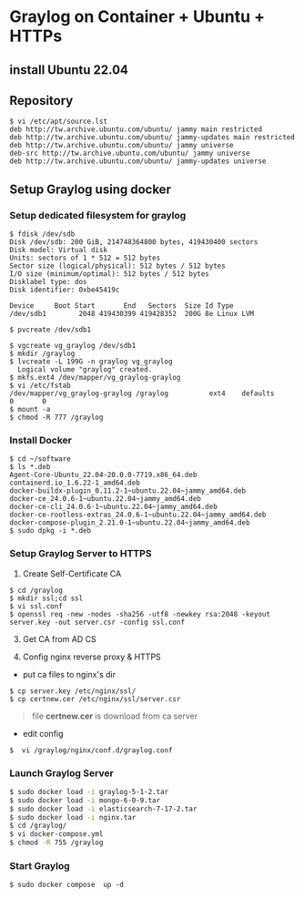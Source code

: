 # Graylog on Container + Ubuntu + HTTPs


## install Ubuntu 22.04

## Repository 

```
$ vi /etc/apt/source.lst
deb http://tw.archive.ubuntu.com/ubuntu/ jammy main restricted
deb http://tw.archive.ubuntu.com/ubuntu/ jammy-updates main restricted
deb http://tw.archive.ubuntu.com/ubuntu/ jammy universe
deb-src http://tw.archive.ubuntu.com/ubuntu/ jammy universe
deb http://tw.archive.ubuntu.com/ubuntu/ jammy-updates universe

```

## Setup Graylog using docker

### Setup dedicated filesystem for graylog

```
$ fdisk /dev/sdb
Disk /dev/sdb: 200 GiB, 214748364800 bytes, 419430400 sectors
Disk model: Virtual disk
Units: sectors of 1 * 512 = 512 bytes
Sector size (logical/physical): 512 bytes / 512 bytes
I/O size (minimum/optimal): 512 bytes / 512 bytes
Disklabel type: dos
Disk identifier: 0xbe45419c

Device     Boot Start       End   Sectors  Size Id Type
/dev/sdb1        2048 419430399 419428352  200G 8e Linux LVM

$ pvcreate /dev/sdb1

$ vgcreate vg_graylog /dev/sdb1
$ mkdir /graylog
$ lvcreate -L 199G -n graylog vg_graylog
  Logical volume "graylog" created.
$ mkfs.ext4 /dev/mapper/vg_graylog-graylog
$ vi /etc/fstab 
/dev/mapper/vg_graylog-graylog /graylog          ext4    defaults       0       0
$ mount -a
$ chmod -R 777 /graylog
```

### Install Docker
```
$ cd ~/software
$ ls *.deb
Agent-Core-Ubuntu_22.04-20.0.0-7719.x86_64.deb
containerd.io_1.6.22-1_amd64.deb
docker-buildx-plugin_0.11.2-1~ubuntu.22.04~jammy_amd64.deb
docker-ce_24.0.6-1~ubuntu.22.04~jammy_amd64.deb
docker-ce-cli_24.0.6-1~ubuntu.22.04~jammy_amd64.deb
docker-ce-rootless-extras_24.0.6-1~ubuntu.22.04~jammy_amd64.deb
docker-compose-plugin_2.21.0-1~ubuntu.22.04~jammy_amd64.deb
$ sudo dpkg -i *.deb
```
### Setup Graylog Server to HTTPS
1. Create Self-Certificate CA
```
$ cd /graylog
$ mkdir ssl;cd ssl
$ vi ssl.conf
$ openssl req -new -nodes -sha256 -utf8 -newkey rsa:2048 -keyout server.key -out server.csr -config ssl.conf

```
3. Get CA from AD CS

4. Config nginx reverse proxy & HTTPS

- put ca files to nginx's dir
```
$ cp server.key /etc/nginx/ssl/
$ cp certnew.cer /etc/nginx/ssl/server.csr
```
> file **certnew.cer** is download from ca server

- edit config
```
$  vi /graylog/nginx/conf.d/graylog.conf
```

### Launch Graylog Server
```bash
$ sudo docker load -i graylog-5-1-2.tar
$ sudo docker load -i mongo-6-0-9.tar
$ sudo docker load -i elasticsearch-7-17-2.tar
$ sudo docker load -i nginx.tar
$ cd /graylog/
$ vi docker-compose.yml
$ chmod -R 755 /graylog
```

### Start Graylog

```
$ sudo docker compose  up -d

```

